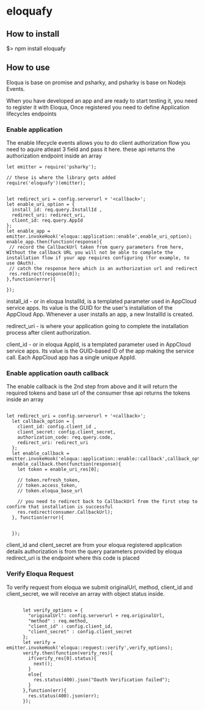 # eloquafy

## How to install

$> npm install eloquafy

## How to use

Eloqua is base on promise and psharky, and psharky is base on Nodejs Events.

When you have developed an app and are ready to start testing it, you need to register it with Eloqua, Once registered you need to define Application lifecycles endpoints

### Enable application

The enable lifecycle events allows you to do client authorization flow you need to aquire atleast 3 field and pass it here.
these api returns the authorization endpoint inside an array

```
let emitter = require('psharky');

// these is where the library gets added
require('eloquafy')(emitter);


let redirect_uri = config.serverurl + '<callback>';
let enable_uri_option = {
  install_id: req.query.InstallId ,
  redirect_uri: redirect_uri,
  client_id: req.query.AppId
};
let enable_app = emitter.invokeHook('eloqua::application::enable',enable_uri_option);
enable_app.then(function(response){
 // record the CallbackUrl taken from query parameters from here, WIthout the callback URL you will not be able to complete the installation flow if your app requires configuring (for example, to use OAuth).
 // catch the response here which is an authorization url and redirect 
 res.redirect(response[0]);  
},function(error){
    
});

```

install_id - or in eloqua InstallId, is a templated parameter used in AppCloud service apps. Its value is the GUID for the user's installation of the AppCloud App. Whenever a user installs an app, a new InstallId is created.

redirect_uri - is where your application going to complete the installation process after client authorization.

client_id - or in eloqua AppId, is a templated parameter used in AppCloud service apps. Its value is the GUID-based ID of the app making the service call. Each AppCloud app has a single unique AppId.


### Enable application oauth callback

The enable callback is the 2nd step from above and it will return the required tokens and base url of the consumer
thse api returns the tokens inside an array
```

let redirect_uri = config.serverurl + '<callback>';
  let callback_option = {
    client_id: config.client_id ,
    client_secret: config.client_secret,
    authorization_code: req.query.code,
    redirect_uri: redirect_uri
  };
  let enable_callback = emitter.invokeHook('eloqua::application::enable::callback',callback_option);
  enable_callback.then(function(response){
    let token = enable_uri_res[0];

    // token.refresh_token,
    // token.access_token,
    // token.eloqua_base_url

    // you need to redirect back to CallbackUrl from the first step to confirm that installation is successful
    res.redirect(consumer.CallbackUrl);
  }, function(error){


  });

```

client_id and client_secret are from your eloqua registered application details
authorization is from the query parameters provided by eloqua
redirect_uri is the endpoint where this code is placed

### Verify Eloqua Request

To verify request from eloqua we submit originalUrl, method, client_id and client_secret, we will receive an array with object status inside.

```

      let verify_options = {
        "originalUrl": config.serverurl + req.originalUrl,           	                        
        "method" : req.method,
        "client_id" : config.client_id,
        "client_secret" : config.client_secret
      };
      let verify = emitter.invokeHook('eloqua::request::verify',verify_options);
      verify.then(function(verify_res){
        if(verify_res[0].status){
          next();
        }
        else{
          res.status(400).json("Oauth Verification failed");
        }
      },function(err){
        res.status(400).json(err);
      });

```